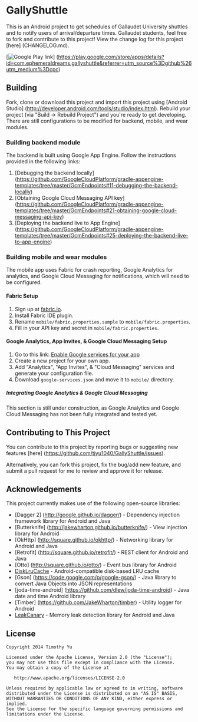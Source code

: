 # GallyShuttle

This is an Android project to get schedules of Gallaudet University shuttles and to notify users of
arrival/departure times. Gallaudet students, feel free to fork and contribute to this project! View
the change log for this project [here] (CHANGELOG.md).

[![Google Play link](https://developer.android.com/images/brand/en_generic_rgb_wo_60.png)]
(https://play.google.com/store/apps/details?id=com.ephemeraldreams.gallyshuttle&referrer=utm_source%3Dgithub%26utm_medium%3Dcpc)

## Building

Fork, clone or download this project and import this project using [Android Studio] (http://developer.android.com/tools/studio/index.html).
Rebuild your project (via "Build → Rebuild Project") and you're ready to get developing. There are
still configurations to be modified for backend, mobile, and wear modules.

<!--
[![Build Status](https://travis-ci.org/tjyu1040/GallyShuttle.svg?branch=master)](https://travis-ci.org/tjyu1040/GallyShuttle)
-->

### Building backend module

The backend is built using Google App Engine. Follow the instructions provided in the following links:

1. [Debugging the backend locally] (https://github.com/GoogleCloudPlatform/gradle-appengine-templates/tree/master/GcmEndpoints#11-debugging-the-backend-locally)
2. [Obtaining Google Cloud Messaging API key] (https://github.com/GoogleCloudPlatform/gradle-appengine-templates/tree/master/GcmEndpoints#21-obtaining-google-cloud-messaging-api-key)
3. [Deploying the backend live to App Engine] (https://github.com/GoogleCloudPlatform/gradle-appengine-templates/tree/master/GcmEndpoints#25-deploying-the-backend-live-to-app-engine)

### Building mobile and wear modules

The mobile app uses Fabric for crash reporting, Google Analytics for analytics, and Google Cloud
Messaging for notifications, which will need to be configured.

#### Fabric Setup

1. Sign up at [fabric.io](https://get.fabric.io/).
2. Install Fabric IDE plugin.
3. Rename `mobile/fabric.properties.sample` to `mobile/fabric.properties`.
4. Fill in your API key and secret in `mobile/fabric.properties`.

#### Google Analytics, App Invites, & Google Cloud Messaging Setup

1. Go to this link: [Enable Google services for your app](https://developers.google.com/mobile/add?platform=android)
2. Create a new project for your own app.
3. Add "Analytics", "App Invites", & "Cloud Messaging" services and generate your configuration file.
4. Download `google-services.json` and move it to `mobile/` directory.

##### Integrating Google Analytics & Google Cloud Messaging

This section is still under construction, as Google Analytics and Google Cloud Messaging has not been 
fully integrated and tested yet.

## Contributing to This Project

You can contribute to this project by reporting bugs or suggesting new features [here] (https://github.com/tjyu1040/GallyShuttle/issues).

Alternatively, you can fork this project, fix the bug/add new feature, and submit a pull request for
me to review and approve it for release.

## Acknowledgements

This project currently makes use of the following open-source libraries:

- [Dagger 2] (http://google.github.io/dagger/) - Dependency injection framework library for Android and Java
- [Butterknife] (http://jakewharton.github.io/butterknife/) - View injection library for Android
- [OkHttp] (http://square.github.io/okhttp/) - Networking library for Android and Java
- [Retrofit] (http://square.github.io/retrofit/) - REST client for Android and Java
- [Otto] (http://square.github.io/otto/) - Event bus library for Android
- [DiskLruCache](https://github.com/JakeWharton/DiskLruCache) - Android-compatible disk-based LRU cache
- [Gson] (https://code.google.com/p/google-gson/) - Java library to convert Java Objects into JSON representations
- [joda-time-android] (https://github.com/dlew/joda-time-android) - Java date and time Android library
- [Timber] (https://github.com/JakeWharton/timber) - Utility logger for Android
- [LeakCanary](https://github.com/square/leakcanary) - Memory leak detection library for Android and Java

## License

    Copyright 2014 Timothy Yu

    Licensed under the Apache License, Version 2.0 (the "License");
    you may not use this file except in compliance with the License.
    You may obtain a copy of the License at

       http://www.apache.org/licenses/LICENSE-2.0

    Unless required by applicable law or agreed to in writing, software
    distributed under the License is distributed on an "AS IS" BASIS,
    WITHOUT WARRANTIES OR CONDITIONS OF ANY KIND, either express or implied.
    See the License for the specific language governing permissions and
    limitations under the License.